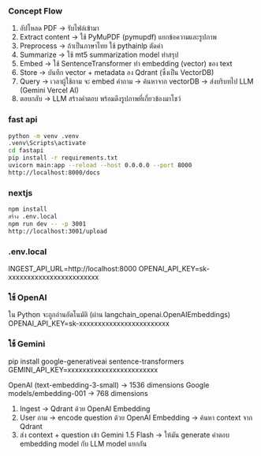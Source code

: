 ### Concept Flow
1. อัปโหลด PDF → รับไฟล์เข้ามา
2. Extract content → ใช้ PyMuPDF (pymupdf) แยกข้อความและรูปภาพ
3. Preprocess → ถ้าเป็นภาษาไทย ใช้ pythainlp ตัดคำ
4. Summarize → ใช้ mt5 summarization model ทำสรุป
5. Embed → ใช้ SentenceTransformer ทำ embedding (vector) ของ text
6. Store → บันทึก vector + metadata ลง Qdrant (ซึ่งเป็น VectorDB)
7. Query → เวลาผู้ใช้ถาม จะ embed คำถาม → ค้นหาจาก vectorDB → ส่งบริบทไป LLM (Gemini Vercel AI)
8. ตอบกลับ → LLM สร้างคำตอบ พร้อมดึงรูปภาพที่เกี่ยวข้องมาโชว์

### fast api
```bash
python -m venv .venv
.venv\Scripts\activate
cd fastapi
pip install -r requirements.txt
uvicorn main:app --reload --host 0.0.0.0 --port 8000
http://localhost:8000/docs
```
### nextjs
```bash
npm install
สร้าง .env.local
npm run dev -- -p 3001
http://localhost:3001/upload
```

### .env.local
INGEST_API_URL=http://localhost:8000
OPENAI_API_KEY=sk-xxxxxxxxxxxxxxxxxxxxxxxx

### ใช้ OpenAI
ใน Python จะถูกอ่านอัตโนมัติ (ผ่าน langchain_openai.OpenAIEmbeddings)
OPENAI_API_KEY=sk-xxxxxxxxxxxxxxxxxxxxxxxx

### ใช้ Gemini
pip install google-generativeai sentence-transformers
GEMINI_API_KEY=xxxxxxxxxxxxxxxxxxxxxxxx


OpenAI (text-embedding-3-small) → 1536 dimensions
Google models/embedding-001 → 768 dimensions
1. Ingest → Qdrant ด้วย OpenAI Embedding
2. User ถาม → encode question ด้วย OpenAI Embedding → ค้นหา context จาก Qdrant
3. ส่ง context + question เข้า Gemini 1.5 Flash → ให้มัน generate คำตอบ
embedding model กับ LLM model แยกกัน